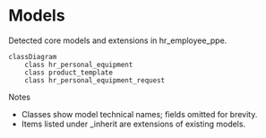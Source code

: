 # Models

Detected core models and extensions in hr_employee_ppe.

```mermaid
classDiagram
    class hr_personal_equipment
    class product_template
    class hr_personal_equipment_request
```

Notes
- Classes show model technical names; fields omitted for brevity.
- Items listed under _inherit are extensions of existing models.
